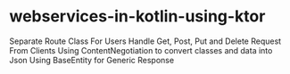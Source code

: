 # webservices-in-kotlin-using-ktor
Separate Route Class For Users
Handle Get, Post, Put and Delete Request From Clients
Using ContentNegotiation to convert classes and data into Json
Using BaseEntity for Generic Response
